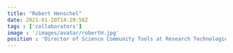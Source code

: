 ```yaml
---
title: "Robert Henschel"
date: 2021-01-20T14:29:58Z
tags : ['collaborators']
image : '/images/avatar/robertH.jpg'
position : 'Director of Science Community Tools at Research Technologies, Indiana University'
---
```



